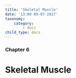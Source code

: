 ```yaml
---
title: 'Skeletal Muscle'
date: '13:00 09-07-2017'
taxonomy:
    category:
        - docs
child_type: docs
---
```


### Chapter 6

# Skeletal Muscle